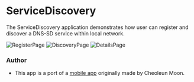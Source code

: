 ﻿# ServiceDiscovery
The ServiceDiscovery application demonstrates how user can register and discover a DNS-SD service within local network.

![RegisterPage](./Screenshots/Tizen/ServiceDiscoveryRegister.png)
![DiscoveryPage](./Screenshots/Tizen/ServiceDisccoverySearch.png)
![DetailsPage](./Screenshots/Tizen/ServiceDiscoveryDetails.png)

### Author
* This app is a port of a [mobile app](/../../tree/master/Mobile/ServiceDiscovery) originally made by Cheoleun Moon.